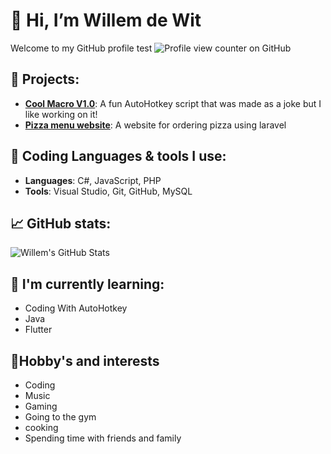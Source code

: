 # 👋 Hi, I’m Willem de Wit

Welcome to my GitHub profile 
test
![Profile view counter on GitHub](https://komarev.com/ghpvc/?username=Willemilk)

## 🚀 Projects:
- **[Cool Macro V1.0](https://github.com/Willemilk/Cool-Macro)**: A fun AutoHotkey script that was made as a joke but I like working on it!
- **[Pizza menu website](https://github.com/rensplop/StonksPizza)**: A website for ordering pizza using laravel

## 🔧 Coding Languages & tools I use:
- **Languages**: C#, JavaScript, PHP
- **Tools**: Visual Studio, Git, GitHub, MySQL

## 📈 GitHub stats:
![Willem's GitHub Stats](https://github-readme-stats.vercel.app/api?username=Willemilk&show_icons=true&hide_title=true)

## 🌱 I'm currently learning:
- Coding With AutoHotkey
- Java
- Flutter

## 🎱Hobby's and interests
- Coding
- Music
- Gaming
- Going to the gym
- cooking
- Spending time with friends and family

